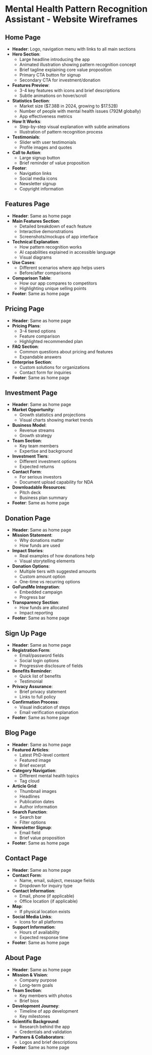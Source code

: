 # Mental Health Pattern Recognition Assistant - Website Wireframes

## Home Page
- **Header**: Logo, navigation menu with links to all main sections
- **Hero Section**: 
  - Large headline introducing the app
  - Animated illustration showing pattern recognition concept
  - Brief tagline explaining core value proposition
  - Primary CTA button for signup
  - Secondary CTA for investment/donation
- **Features Preview**:
  - 3-4 key features with icons and brief descriptions
  - Subtle animations on hover/scroll
- **Statistics Section**:
  - Market size ($7.38B in 2024, growing to $17.52B)
  - Number of people with mental health issues (792M globally)
  - App effectiveness metrics
- **How It Works**:
  - Step-by-step visual explanation with subtle animations
  - Illustration of pattern recognition process
- **Testimonials**:
  - Slider with user testimonials
  - Profile images and quotes
- **Call to Action**:
  - Large signup button
  - Brief reminder of value proposition
- **Footer**:
  - Navigation links
  - Social media icons
  - Newsletter signup
  - Copyright information

## Features Page
- **Header**: Same as home page
- **Main Features Section**:
  - Detailed breakdown of each feature
  - Interactive demonstrations
  - Screenshots/mockups of app interface
- **Technical Explanation**:
  - How pattern recognition works
  - AI capabilities explained in accessible language
  - Visual diagrams
- **Use Cases**:
  - Different scenarios where app helps users
  - Before/after comparisons
- **Comparison Table**:
  - How our app compares to competitors
  - Highlighting unique selling points
- **Footer**: Same as home page

## Pricing Page
- **Header**: Same as home page
- **Pricing Plans**:
  - 3-4 tiered options
  - Feature comparison
  - Highlighted recommended plan
- **FAQ Section**:
  - Common questions about pricing and features
  - Expandable answers
- **Enterprise Section**:
  - Custom solutions for organizations
  - Contact form for inquiries
- **Footer**: Same as home page

## Investment Page
- **Header**: Same as home page
- **Market Opportunity**:
  - Growth statistics and projections
  - Visual charts showing market trends
- **Business Model**:
  - Revenue streams
  - Growth strategy
- **Team Section**:
  - Key team members
  - Expertise and background
- **Investment Tiers**:
  - Different investment options
  - Expected returns
- **Contact Form**:
  - For serious investors
  - Document upload capability for NDA
- **Downloadable Resources**:
  - Pitch deck
  - Business plan summary
- **Footer**: Same as home page

## Donation Page
- **Header**: Same as home page
- **Mission Statement**:
  - Why donations matter
  - How funds are used
- **Impact Stories**:
  - Real examples of how donations help
  - Visual storytelling elements
- **Donation Options**:
  - Multiple tiers with suggested amounts
  - Custom amount option
  - One-time vs recurring options
- **GoFundMe Integration**:
  - Embedded campaign
  - Progress bar
- **Transparency Section**:
  - How funds are allocated
  - Impact reporting
- **Footer**: Same as home page

## Sign Up Page
- **Header**: Same as home page
- **Registration Form**:
  - Email/password fields
  - Social login options
  - Progressive disclosure of fields
- **Benefits Reminder**:
  - Quick list of benefits
  - Testimonial
- **Privacy Assurance**:
  - Brief privacy statement
  - Links to full policy
- **Confirmation Process**:
  - Visual indication of steps
  - Email verification explanation
- **Footer**: Same as home page

## Blog Page
- **Header**: Same as home page
- **Featured Articles**:
  - Latest PhD-level content
  - Featured image
  - Brief excerpt
- **Category Navigation**:
  - Different mental health topics
  - Tag cloud
- **Article Grid**:
  - Thumbnail images
  - Headlines
  - Publication dates
  - Author information
- **Search Function**:
  - Search bar
  - Filter options
- **Newsletter Signup**:
  - Email field
  - Brief value proposition
- **Footer**: Same as home page

## Contact Page
- **Header**: Same as home page
- **Contact Form**:
  - Name, email, subject, message fields
  - Dropdown for inquiry type
- **Contact Information**:
  - Email, phone (if applicable)
  - Office location (if applicable)
- **Map**:
  - If physical location exists
- **Social Media Links**:
  - Icons for all platforms
- **Support Information**:
  - Hours of availability
  - Expected response time
- **Footer**: Same as home page

## About Page
- **Header**: Same as home page
- **Mission & Vision**:
  - Company purpose
  - Long-term goals
- **Team Section**:
  - Key members with photos
  - Brief bios
- **Development Journey**:
  - Timeline of app development
  - Key milestones
- **Scientific Background**:
  - Research behind the app
  - Credentials and validation
- **Partners & Collaborators**:
  - Logos and brief descriptions
- **Footer**: Same as home page
